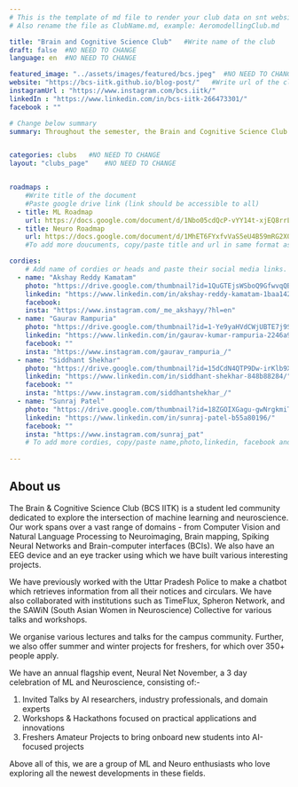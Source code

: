 ```yaml
---
# This is the template of md file to render your club data on snt website. The below example is of Aeromodelling Club, please modify the data according to your clunb.
# Also rename the file as ClubName.md, example: AeromodellingClub.md

title: "Brain and Cognitive Science Club"   #Write name of the club
draft: false  #NO NEED TO CHANGE
language: en  #NO NEED TO CHANGE

featured_image: "../assets/images/featured/bcs.jpeg"  #NO NEED TO CHANGE
website: "https://bcs-iitk.github.io/blog-post/"   #Write url of the club
instagramUrl : "https://www.instagram.com/bcs.iitk/"
linkedIn : "https://www.linkedin.com/in/bcs-iitk-266473301/"
facebook : ""

# Change below summary
summary: Throughout the semester, the Brain and Cognitive Science Club  hosts various activities to engage members in the latest developments in the field. These include monthly Journal Club meetings, where students present and discuss recent research, fostering curiosity and knowledge sharing. The club also promotes three types of semester projects mainly replication of previous studies to verify their reproducibility, exploration of new research ideas, and projects aimed at learning for beginners. Additionally, BCS organizes talks and lectures by experts, along with workshops to provide foundational knowledge to newcomers.


categories: clubs   #NO NEED TO CHANGE
layout: "clubs_page"    #NO NEED TO CHANGE


roadmaps :
    #Write title of the document
    #Paste google drive link (link should be accessible to all)
  - title: ML Roadmap
    url: https://docs.google.com/document/d/1Nbo05cdQcP-vYY14t-xjEQ8rrL8iFT1Shdk4T_6XaRM/edit#heading=h.8w60o8retwqn
  - title: Neuro Roadmap
    url: https://docs.google.com/document/d/1MhET6FYxfvVaS5eU4B59mRG2X0A2YGL322WVF7CMBvY/edit#heading=h.8w60o8retwqn
    #To add more doucuments, copy/paste title and url in same format as above.

cordies:
    # Add name of cordies or heads and paste their social media links.
  - name: "Akshay Reddy Kamatam"
    photo: "https://drive.google.com/thumbnail?id=1QuGTEjsWSboQ9GfwvqQBv_khCKSU8bu2&sz=w1000"
    linkedin: "https://www.linkedin.com/in/akshay-reddy-kamatam-1baa14292/"
    facebook: 
    insta: "https://www.instagram.com/_me_akshayy/?hl=en"
  - name: "Gaurav Rampuria"
    photo: "https://drive.google.com/thumbnail?id=1-Ye9yaHVdCWjUBTE7j9SbgCAcRTZi8Py&sz=w1000"
    linkedin: "https://www.linkedin.com/in/gaurav-kumar-rampuria-2246a916b/"
    facebook: ""
    insta: "https://www.instagram.com/gaurav_rampuria_/"
  - name: "Siddhant Shekhar"
    photo: "https://drive.google.com/thumbnail?id=15dCdN4QTP9Dw-irKlb9Xw3dm1MtPuVZR&sz=w1000"
    linkedin: "https://www.linkedin.com/in/siddhant-shekhar-848b88284/"
    facebook: ""
    insta: "https://www.instagram.com/siddhantshekhar_/"
  - name: "Sunraj Patel"
    photo: "https://drive.google.com/thumbnail?id=18ZGOIXGagu-gwNrgkmiTQVFSz8mXpXvh&sz=w1000"
    linkedin: "https://www.linkedin.com/in/sunraj-patel-b55a80196/"
    facebook: ""
    insta: "https://www.instagram.com/sunraj_pat"
    # To add more cordies, copy/paste name,photo,linkedin, facebook and insta in same format as above.
    
---
```


<!-- Write about us section -->
## About us
The Brain & Cognitive Science Club (BCS IITK) is a student led community dedicated to explore the intersection of machine learning and neuroscience. Our work spans over a vast range of domains - from Computer Vision and Natural Language Processing to Neuroimaging, Brain mapping, Spiking Neural Networks and Brain-computer interfaces (BCIs). We also have an EEG device and an eye tracker using which we have built various interesting projects.
 
We have previously worked with the Uttar Pradesh Police to make a chatbot which retrieves information from all their notices and circulars. We have also collaborated with institutions such as TimeFlux, Spheron Network, and the SAWiN (South Asian Women in Neuroscience) Collective for various talks and workshops.

We organise various lectures and talks for the campus community. Further, we also offer summer and winter projects for freshers, for which over 350+ people apply. 

We have an annual flagship event, Neural Net November, a 3 day celebration of ML and Neuroscience, consisting of:-
1. Invited Talks by AI researchers, industry professionals, and domain experts
2. Workshops & Hackathons focused on practical applications and innovations
3. Freshers Amateur Projects to bring onboard new students into AI-focused projects

Above all of this, we are a group of ML and Neuro enthusiasts who love exploring all the newest developments in these fields. 